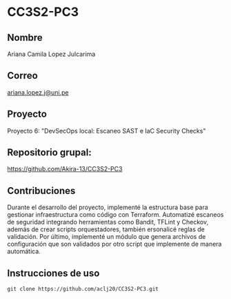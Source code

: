 
# CC3S2-PC3
## Nombre

Ariana Camila Lopez Julcarima

## Correo

ariana.lopez.j@uni.pe

## Proyecto

Proyecto 6: "DevSecOps local: Escaneo SAST e IaC Security Checks"

## Repositorio grupal:

https://github.com/Akira-13/CC3S2-PC3

## Contribuciones 
Durante el desarrollo del proyecto, implementé la estructura base para gestionar infraestructura como código con Terraform. Automatizé escaneos de seguridad integrando herramientas como Bandit, TFLint y Checkov, además de crear scripts orquestadores, también ersonalicé reglas de validación. Por último, implementé un módulo que genera archivos de configuración que son validados por otro script que implemente de manera automática.


## Instrucciones de uso
```
git clone https://github.com/aclj20/CC3S2-PC3.git

```